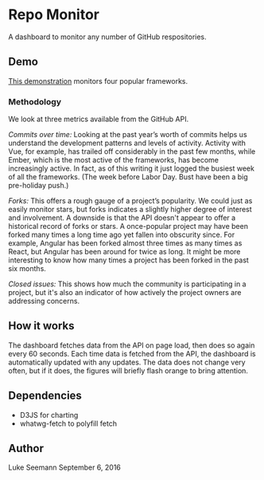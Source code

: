 # Repo Monitor

A dashboard to monitor any number of GitHub respositories.

## Demo

[This demonstration](http://www.seemann.com/luke/repos) monitors four popular frameworks.

### Methodology

We look at three metrics available from the GitHub API.

*Commits over time:* Looking at the past year’s worth of commits helps us understand the development patterns and levels of activity. Activity with Vue, for example, has trailed off considerably in the past few months, while Ember, which is the most active of the frameworks, has become increasingly active. In fact, as of this writing it just logged the busiest week of all the frameworks. (The week before Labor Day. Bust have been a big pre-holiday push.)

*Forks:* This offers a rough gauge of a project’s popularity. We could just as easily monitor stars, but forks indicates a slightly higher degree of interest and involvement. A downside is that the API doesn't appear to offer a historical record of forks or stars. A once-popular project may have been forked many times a long time ago yet fallen into obscurity since. For example, Angular has been forked almost three times as many times as React, but Angular has been around for twice as long. It might be more interesting to know how many times a project has been forked in the past six months.

*Closed issues:* This shows how much the community is participating in a project, but it's also an indicator of how actively the project owners are addressing concerns.

## How it works

The dashboard fetches data from the API on page load, then does so again every 60 seconds. Each time data is fetched from the API, the dashboard is automatically updated with any updates. The data does not change very often, but if it does, the figures will briefly flash orange to bring attention.

## Dependencies

* D3JS for charting
* whatwg-fetch to polyfill fetch

## Author

Luke Seemann
September 6, 2016
